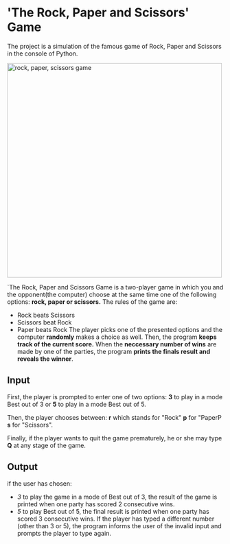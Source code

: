 # 'The Rock, Paper and Scissors' Game
The project is a simulation of the famous game of Rock, Paper and Scissors in the console of Python.

<img width="500" alt="rock, paper, scissors game" src="https://github.com/an-nikol/game_rock_paper_scissors/assets/142790207/d8fa93e4-cd93-4208-80a1-804d2de37f4a">

`The Rock, Paper and Scissors Game is a two-player game in which you and the opponent(the computer) choose at the same time one of the following options: **rock, paper or scissors.** The rules of the game are:

 * Rock beats Scissors
 * Scissors beat Rock
 * Paper beats Rock
The player picks one of the presented options and the computer **randomly** makes a choice as well. Then, the program **keeps track of the current score.** When the **neccessary number of wins** are made by one of the parties, the program **prints the finals result and reveals the winner**.

## Input 
First, the player is prompted to enter one of two options:
**3** to play in a mode Best out of 3 or
**5** to play in a mode Best out of 5.

Then, the player chooses between:
**r** which stands for "Rock"
**p** for "PaperP
**s** for "Scissors".

Finally, if the player wants to quit the game prematurely, he or she may type **Q** at any stage of the game.

## Output

if the user has chosen:
* *3* to play the game in a mode of Best out of 3, the result of the game is printed when one party has scored 2 consecutive wins.
* *5* to play Best out of 5, the final result is printed when one party has scored 3 consecutive wins.
If the player has typed a different number (other than 3 or 5), the program informs the user of the invalid input and prompts the player to type again.



   
